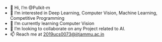 - 👋 Hi, I’m @Pulkit-m
- 👀 I’m interested in Deep Learning, Computer Vision, Machine Learning, Competitive Programming
- 🌱 I’m currently learning Computer Vision 
- 💞️ I’m looking to collaborate on any Project related to AI.
- 📫 Reach me at 2019ucs0073@iitjammu.ac.in

<!---
Pulkit-m/Pulkit-m is a ✨ special ✨ repository because its `README.md` (this file) appears on your GitHub profile.
You can click the Preview link to take a look at your changes.
--->
